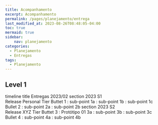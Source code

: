 ```yaml
---
title: Acompanhamento
excerpt: Acompanhamento
permalink: /pages/planejamento/entrega
last_modified_at: 2023-08-26T08:48:05-04:00
toc: true
mermaid: true
sidebar:
    nav: planejamento
categories:
  - Planejamento
  - Entregas
tags:
  - Planejamento
---
```


## Level 1

<div class="mermaid">
timeline
        title Entregas 2023/02
        section 2023 S1 <br> Release Personal Tier
          Buttet 1 : sub-point 1a : sub-point 1b
               : sub-point 1c
          Bullet 2 : sub-point 2a : sub-point 2b
        section 2023 S2 <br> Release XYZ Tier
          Buttet 3 : Protótipo 01 3a : sub-point 3b
               : sub-point 3c
          Bullet 4 : sub-point 4a : sub-point 4b
</div>